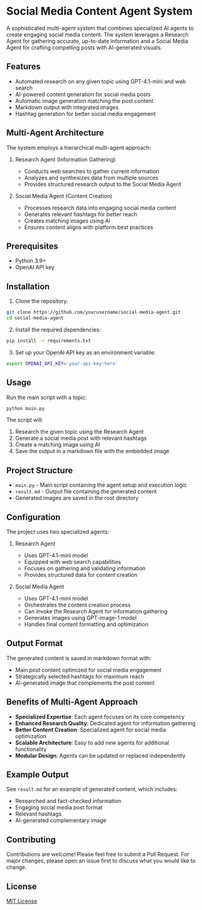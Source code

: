 # Social Media Content Agent System

A sophisticated multi-agent system that combines specialized AI agents to create engaging social media content. The system leverages a Research Agent for gathering accurate, up-to-date information and a Social Media Agent for crafting compelling posts with AI-generated visuals.

## Features

- Automated research on any given topic using GPT-4.1-mini and web search
- AI-powered content generation for social media posts
- Automatic image generation matching the post content
- Markdown output with integrated images
- Hashtag generation for better social media engagement

## Multi-Agent Architecture

The system employs a hierarchical multi-agent approach:

1. Research Agent (Information Gathering)
   - Conducts web searches to gather current information
   - Analyzes and synthesizes data from multiple sources
   - Provides structured research output to the Social Media Agent

2. Social Media Agent (Content Creation)
   - Processes research data into engaging social media content
   - Generates relevant hashtags for better reach
   - Creates matching images using AI
   - Ensures content aligns with platform best practices

## Prerequisites

- Python 3.9+
- OpenAI API key

## Installation

1. Clone the repository:
```bash
git clone https://github.com/yourusername/social-media-agent.git
cd social-media-agent
```

2. Install the required dependencies:
```bash
pip install -r requirements.txt
```

3. Set up your OpenAI API key as an environment variable:
```bash
export OPENAI_API_KEY='your-api-key-here'
```

## Usage

Run the main script with a topic:

```bash
python main.py
```

The script will:
1. Research the given topic using the Research Agent
2. Generate a social media post with relevant hashtags
3. Create a matching image using AI
4. Save the output in a markdown file with the embedded image

## Project Structure

- `main.py` - Main script containing the agent setup and execution logic
- `result.md` - Output file containing the generated content
- Generated images are saved in the root directory

## Configuration

The project uses two specialized agents:

1. Research Agent
   - Uses GPT-4.1-mini model
   - Equipped with web search capabilities
   - Focuses on gathering and validating information
   - Provides structured data for content creation
   
2. Social Media Agent
   - Uses GPT-4.1-mini model
   - Orchestrates the content creation process
   - Can invoke the Research Agent for information gathering
   - Generates images using GPT-image-1 model
   - Handles final content formatting and optimization

## Output Format

The generated content is saved in markdown format with:
- Main post content optimized for social media engagement
- Strategically selected hashtags for maximum reach
- AI-generated image that complements the post content

## Benefits of Multi-Agent Approach

- **Specialized Expertise**: Each agent focuses on its core competency
- **Enhanced Research Quality**: Dedicated agent for information gathering
- **Better Content Creation**: Specialized agent for social media optimization
- **Scalable Architecture**: Easy to add new agents for additional functionality
- **Modular Design**: Agents can be updated or replaced independently

## Example Output

See `result.md` for an example of generated content, which includes:
- Researched and fact-checked information
- Engaging social media post format
- Relevant hashtags
- AI-generated complementary image

## Contributing

Contributions are welcome! Please feel free to submit a Pull Request. For major changes, please open an issue first to discuss what you would like to change.

## License

[MIT License](LICENSE)